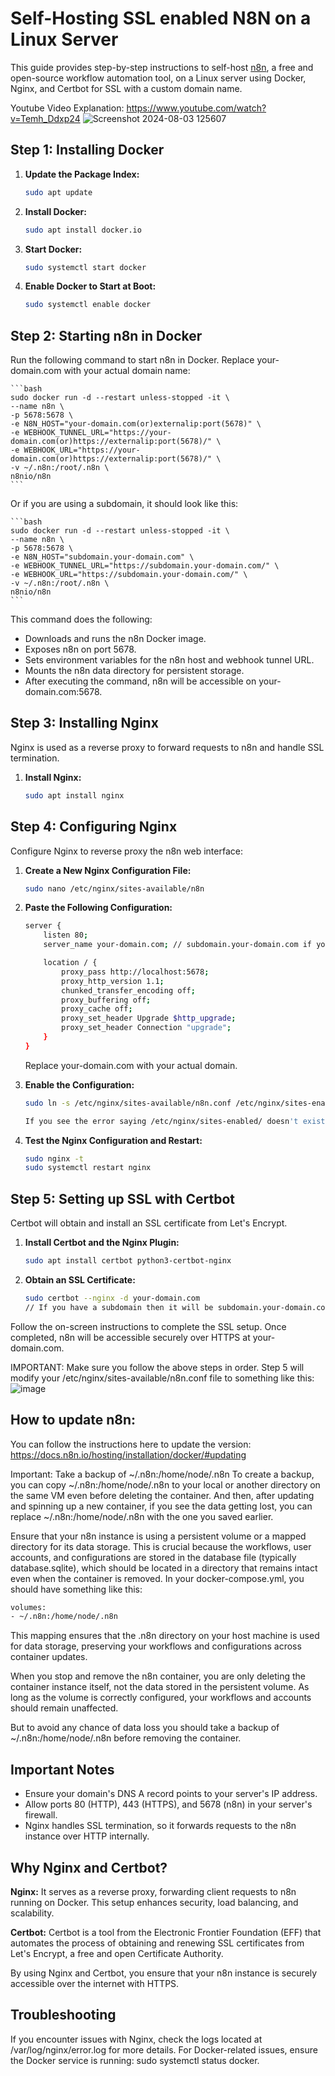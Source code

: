 # Self-Hosting SSL enabled N8N on a Linux Server

This guide provides step-by-step instructions to self-host [n8n](https://n8n.io), a free and open-source workflow automation tool, on a Linux server using Docker, Nginx, and Certbot for SSL with a custom domain name.

Youtube Video Explanation: https://www.youtube.com/watch?v=Temh_Ddxp24
![Screenshot 2024-08-03 125607](https://github.com/user-attachments/assets/908eaaf2-d66f-446e-8dd8-a3676da2bc89)


## Step 1: Installing Docker

1. **Update the Package Index:**
   ```bash
   sudo apt update

2. **Install Docker:**
    ```bash
    sudo apt install docker.io

3.  **Start Docker:**
    ```bash
    sudo systemctl start docker

4. **Enable Docker to Start at Boot:**
    ```bash
    sudo systemctl enable docker


## Step 2: Starting n8n in Docker

Run the following command to start n8n in Docker. Replace your-domain.com with your actual domain name:

    ```bash
    sudo docker run -d --restart unless-stopped -it \
    --name n8n \
    -p 5678:5678 \
    -e N8N_HOST="your-domain.com(or)externalip:port(5678)" \
    -e WEBHOOK_TUNNEL_URL="https://your-domain.com(or)https://externalip:port(5678)/" \
    -e WEBHOOK_URL="https://your-domain.com(or)https://externalip:port(5678)/" \
    -v ~/.n8n:/root/.n8n \
    n8nio/n8n
    ```

Or if you are using a subdomain, it should look like this:

    ```bash
    sudo docker run -d --restart unless-stopped -it \
    --name n8n \
    -p 5678:5678 \
    -e N8N_HOST="subdomain.your-domain.com" \
    -e WEBHOOK_TUNNEL_URL="https://subdomain.your-domain.com/" \
    -e WEBHOOK_URL="https://subdomain.your-domain.com/" \
    -v ~/.n8n:/root/.n8n \
    n8nio/n8n
    ```


This command does the following:

- Downloads and runs the n8n Docker image.
- Exposes n8n on port 5678.
- Sets environment variables for the n8n host and webhook tunnel URL.
- Mounts the n8n data directory for persistent storage.
- After executing the command, n8n will be accessible on your-domain.com:5678.

## Step 3: Installing Nginx

Nginx is used as a reverse proxy to forward requests to n8n and handle SSL termination.

1. **Install Nginx:**
    ```bash
    sudo apt install nginx

## Step 4: Configuring Nginx

Configure Nginx to reverse proxy the n8n web interface:

1. **Create a New Nginx Configuration File:**
    ```bash
    sudo nano /etc/nginx/sites-available/n8n

2. **Paste the Following Configuration:**
    ```bash
    server {
        listen 80;
        server_name your-domain.com; // subdomain.your-domain.com if you have a subdomain

        location / {
            proxy_pass http://localhost:5678;
            proxy_http_version 1.1;
            chunked_transfer_encoding off;
            proxy_buffering off;
            proxy_cache off;
            proxy_set_header Upgrade $http_upgrade;
            proxy_set_header Connection "upgrade";
        }
    }
    ```
    Replace your-domain.com with your actual domain.

3. **Enable the Configuration:**
    ```bash
    sudo ln -s /etc/nginx/sites-available/n8n.conf /etc/nginx/sites-enabled/

    If you see the error saying /etc/nginx/sites-enabled/ doesn't exist. Create it by running: sudo mkdir /etc/nginx/sites-enabled/

4. **Test the Nginx Configuration and Restart:**
    ```bash
    sudo nginx -t
    sudo systemctl restart nginx
    ```

## Step 5: Setting up SSL with Certbot

Certbot will obtain and install an SSL certificate from Let's Encrypt.

1. **Install Certbot and the Nginx Plugin:**
    ```bash
    sudo apt install certbot python3-certbot-nginx

2. **Obtain an SSL Certificate:**
    ```bash
    sudo certbot --nginx -d your-domain.com
    // If you have a subdomain then it will be subdomain.your-domain.com

Follow the on-screen instructions to complete the SSL setup.
Once completed, n8n will be accessible securely over HTTPS at your-domain.com.

IMPORTANT: Make sure you follow the above steps in order. Step 5 will modify your /etc/nginx/sites-available/n8n.conf file to something like this:
![image](https://github.com/user-attachments/assets/344187ec-5bcf-4d97-ad35-21b6562182e5)
 

## How to update n8n:

You can follow the instructions here to update the version: https://docs.n8n.io/hosting/installation/docker/#updating

Important: Take a backup of ~/.n8n:/home/node/.n8n
To create a backup, you can copy ~/.n8n:/home/node/.n8n to your local or another directory on the same VM even before deleting the container. And then, after updating and spinning up a new container, if you see the data getting lost, you can replace ~/.n8n:/home/node/.n8n with the one you saved earlier.

Ensure that your n8n instance is using a persistent volume or a mapped directory for its data storage. This is crucial because the workflows, user accounts, and configurations are stored in the database file (typically database.sqlite), which should be located in a directory that remains intact even when the container is removed.
In your docker-compose.yml, you should have something like this:
```bash
volumes:
- ~/.n8n:/home/node/.n8n
```

This mapping ensures that the .n8n directory on your host machine is used for data storage, preserving your workflows and configurations across container updates.

When you stop and remove the n8n container, you are only deleting the container instance itself, not the data stored in the persistent volume. As long as the volume is correctly configured, your workflows and accounts should remain unaffected.

But to avoid any chance of data loss you should take a backup of ~/.n8n:/home/node/.n8n before removing the container.

## Important Notes
- Ensure your domain's DNS A record points to your server's IP address.
- Allow ports 80 (HTTP), 443 (HTTPS), and 5678 (n8n) in your server's firewall.
- Nginx handles SSL termination, so it forwards requests to the n8n instance over HTTP internally.

## Why Nginx and Certbot?

**Nginx:** It serves as a reverse proxy, forwarding client requests to n8n running on Docker. This setup enhances security, load balancing, and scalability.

**Certbot:** Certbot is a tool from the Electronic Frontier Foundation (EFF) that automates the process of obtaining and renewing SSL certificates from Let's Encrypt, a free and open Certificate Authority.

By using Nginx and Certbot, you ensure that your n8n instance is securely accessible over the internet with HTTPS.

## Troubleshooting

If you encounter issues with Nginx, check the logs located at /var/log/nginx/error.log for more details.
For Docker-related issues, ensure the Docker service is running: sudo systemctl status docker.
